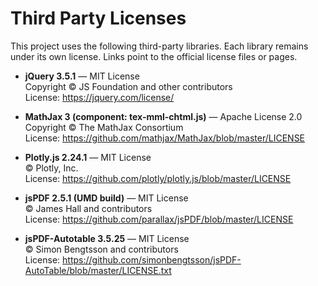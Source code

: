 # Third Party Licenses

This project uses the following third-party libraries. Each library remains under its own license. Links point to the official license files or pages.

- **jQuery 3.5.1** — MIT License  
  Copyright © JS Foundation and other contributors  
  License: https://jquery.com/license/  

- **MathJax 3 (component: tex-mml-chtml.js)** — Apache License 2.0  
  Copyright © The MathJax Consortium  
  License: https://github.com/mathjax/MathJax/blob/master/LICENSE  

- **Plotly.js 2.24.1** — MIT License  
  © Plotly, Inc.  
  License: https://github.com/plotly/plotly.js/blob/master/LICENSE  

- **jsPDF 2.5.1 (UMD build)** — MIT License  
  © James Hall and contributors  
  License: https://github.com/parallax/jsPDF/blob/master/LICENSE  

- **jsPDF-Autotable 3.5.25** — MIT License  
  © Simon Bengtsson and contributors  
  License: https://github.com/simonbengtsson/jsPDF-AutoTable/blob/master/LICENSE.txt